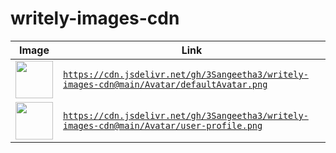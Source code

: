 # writely-images-cdn

| Image                                                                                    | Link                                                                       |
 | ---------------------------------------------------------------------------------------- | -------------------------------------------------------------------------- |
 | <img src="https://cdn.jsdelivr.net/gh/3Sangeetha3/writely-images-cdn@main/Avatar/defaultAvatar.png" width="60px" />   | <code>https://cdn.jsdelivr.net/gh/3Sangeetha3/writely-images-cdn@main/Avatar/defaultAvatar.png</code>   |
 | <img src="https://cdn.jsdelivr.net/gh/3Sangeetha3/writely-images-cdn@main/Avatar/user-profile.png" width="60px" />   | <code>https://cdn.jsdelivr.net/gh/3Sangeetha3/writely-images-cdn@main/Avatar/user-profile.png</code>   |

